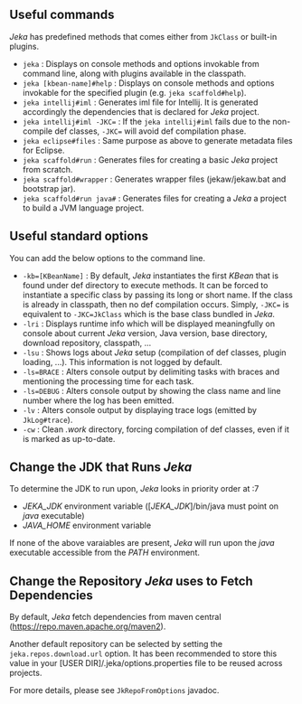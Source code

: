 ## Useful commands 

_Jeka_ has predefined methods that comes either from `JkClass` or built-in plugins. 

* `jeka` : Displays on console methods and options invokable from command line, along with plugins available in the classpath.
* `jeka [kbean-name]#help` : Displays on console methods and options invokable for the specified plugin (e.g. `jeka scaffold#help`).
* `jeka intellij#iml` : Generates iml file for Intellij. It is generated accordingly the dependencies that is declared for _Jeka_ project.
* `jeka intellij#iml -JKC=` : If the `jeka intellij#iml` fails due to the non-compile def classes, `-JKC=` will avoid def compilation phase.
* `jeka eclipse#files` : Same purpose as above to generate metadata files for Eclipse.
* `jeka scaffold#run` : Generates files for creating a basic _Jeka_ project from scratch.
* `jeka scaffold#wrapper` : Generates wrapper files (jekaw/jekaw.bat and bootstrap jar).
* `jeka scaffold#run java#` : Generates files for creating a _Jeka_ a project to build a JVM language project.

## Useful standard options

You can add the below options to the command line.

* `-kb=[KBeanName]` : By default, _Jeka_ instantiates the first _KBean_ that is found under def directory to execute methods. 
It can be forced to instantiate a specific class by passing its long or short name.
If the class is already in classpath, then no def compilation occurs. Simply, `-JKC=` is equivalent to `-JKC=JkClass` which is the base class bundled in _Jeka_.  
* `-lri` : Displays runtime info which will be displayed meaningfully on console about current _Jeka_ version, Java version, base directory, download repository, classpath, ...
* `-lsu` : Shows logs about _Jeka_ setup (compilation of def classes, plugin loading, ...). This information is not logged by default.
* `-ls=BRACE` : Alters console output by delimiting tasks with braces and mentioning the processing time for each task.
* `-ls=DEBUG` : Alters console output by showing the class name and line number where the log has been emitted.
* `-lv` : Alters console output by displaying trace logs (emitted by `JkLog#trace`).
* `-cw` : Clean _.work_ directory, forcing compilation of def classes, even if it is marked as up-to-date.

## Change the JDK that Runs _Jeka_

To determine the JDK to run upon, _Jeka_ looks in priority order at :7

* _JEKA_JDK_ environment variable ([_JEKA_JDK_]/bin/java must point on _java_ executable)
* _JAVA_HOME_ environment variable 

If none of the above varaiables are present, _Jeka_ will run upon the _java_ executable accessible from the _PATH_ environment.

## Change the Repository _Jeka_ uses to Fetch Dependencies 

By default, _Jeka_ fetch dependencies from maven central (https://repo.maven.apache.org/maven2).

Another default repository can be selected by setting the `jeka.repos.download.url` option. 
It has been recommended to store this value in your [USER DIR]/.jeka/options.properties file to be reused across projects.

For more details, please see `JkRepoFromOptions` javadoc.
